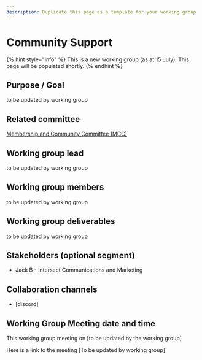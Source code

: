 ```yaml
---
description: Duplicate this page as a template for your working group
---
```


# Community Support

{% hint style="info" %}
This is a new working group (as at 15 July).  This page will be populated shortly.
{% endhint %}

## Purpose / Goal

to be updated by working group

## Related committee

[Membership and Community Committee (MCC)](https://app.gitbook.com/o/Prbm1mtkwSsGWSvG1Bfd/s/ZqouSToCJnFmpkx5WZw5/ "mention")

## Working group lead

to be updated by working group

## Working group members

to be updated by working group

## Working group deliverables

to be updated by working group

## Stakeholders (optional segment)

* Jack B - Intersect Communications and Marketing

## Collaboration channels&#x20;

* \[discord]

## Working Group Meeting date and time

This working group meeting on \[to be updated by the working group]

Here is a link to the meeting \[To be updated by working group]
